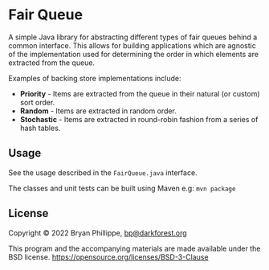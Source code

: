 # Fair Queue

A simple Java library for abstracting different types of fair queues behind
a common interface. This allows for building applications which are agnostic
of the implementation used for determining the order in which elements are
extracted from the queue.

Examples of backing store implementations include:

- **Priority** - Items are extracted from the queue in their natural (or 
  custom) sort order.
- **Random** - Items are extracted in random order.
- **Stochastic** - Items are extracted in round-robin fashion from a series 
  of hash tables.

## Usage

See the usage described in the `FairQueue.java` interface.

The classes and unit tests can be built using Maven e.g: `mvn package`

## License

Copyright © 2022 Bryan Phillippe, <bp@darkforest.org>

This program and the accompanying materials are made available under the
BSD license. https://opensource.org/licenses/BSD-3-Clause
